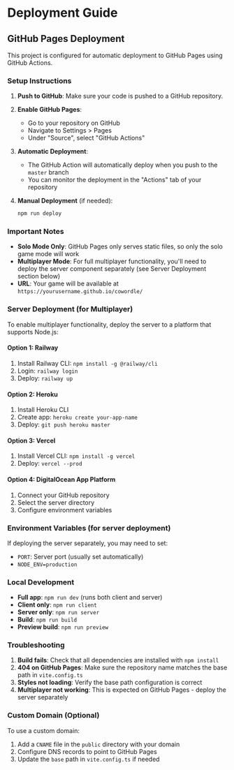 # Deployment Guide

## GitHub Pages Deployment

This project is configured for automatic deployment to GitHub Pages using GitHub Actions.

### Setup Instructions

1. **Push to GitHub**: Make sure your code is pushed to a GitHub repository.

2. **Enable GitHub Pages**:

   - Go to your repository on GitHub
   - Navigate to Settings > Pages
   - Under "Source", select "GitHub Actions"

3. **Automatic Deployment**:

   - The GitHub Action will automatically deploy when you push to the `master` branch
   - You can monitor the deployment in the "Actions" tab of your repository

4. **Manual Deployment** (if needed):
   ```bash
   npm run deploy
   ```

### Important Notes

- **Solo Mode Only**: GitHub Pages only serves static files, so only the solo game mode will work
- **Multiplayer Mode**: For full multiplayer functionality, you'll need to deploy the server component separately (see Server Deployment section below)
- **URL**: Your game will be available at `https://yourusername.github.io/cowordle/`

### Server Deployment (for Multiplayer)

To enable multiplayer functionality, deploy the server to a platform that supports Node.js:

#### Option 1: Railway

1. Install Railway CLI: `npm install -g @railway/cli`
2. Login: `railway login`
3. Deploy: `railway up`

#### Option 2: Heroku

1. Install Heroku CLI
2. Create app: `heroku create your-app-name`
3. Deploy: `git push heroku master`

#### Option 3: Vercel

1. Install Vercel CLI: `npm install -g vercel`
2. Deploy: `vercel --prod`

#### Option 4: DigitalOcean App Platform

1. Connect your GitHub repository
2. Select the server directory
3. Configure environment variables

### Environment Variables (for server deployment)

If deploying the server separately, you may need to set:

- `PORT`: Server port (usually set automatically)
- `NODE_ENV=production`

### Local Development

- **Full app**: `npm run dev` (runs both client and server)
- **Client only**: `npm run client`
- **Server only**: `npm run server`
- **Build**: `npm run build`
- **Preview build**: `npm run preview`

### Troubleshooting

1. **Build fails**: Check that all dependencies are installed with `npm install`
2. **404 on GitHub Pages**: Make sure the repository name matches the base path in `vite.config.ts`
3. **Styles not loading**: Verify the base path configuration is correct
4. **Multiplayer not working**: This is expected on GitHub Pages - deploy the server separately

### Custom Domain (Optional)

To use a custom domain:

1. Add a `CNAME` file in the `public` directory with your domain
2. Configure DNS records to point to GitHub Pages
3. Update the `base` path in `vite.config.ts` if needed

